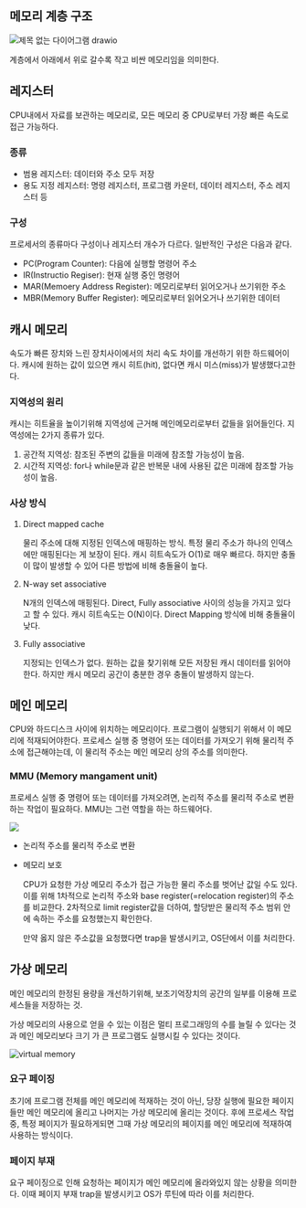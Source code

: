 ## 메모리 계층 구조

![제목 없는 다이어그램 drawio](https://user-images.githubusercontent.com/55647436/223096988-48960b3e-93f2-4e5e-a7d3-1be24a335c22.png)

계층에서 아래에서 위로 갈수록 작고 비싼 메모리임을 의미한다.

## 레지스터

CPU내에서 자료를 보관하는 메모리로, 모든 메모리 중 CPU로부터 가장 빠른 속도로 접근 가능하다.

### 종류

- 범용 레지스터: 데이터와 주소 모두 저장
- 용도 지정 레지스터: 명령 레지스터, 프로그램 카운터, 데이터 레지스터, 주소 레지스터 등

### 구성

프로세서의 종류마다 구성이나 레지스터 개수가 다르다. 일반적인 구성은 다음과 같다.

- PC(Program Counter): 다음에 실행할 명령어 주소
- IR(Instructio Regiser): 현재 실행 중인 명령어
- MAR(Memoery Address Register): 메모리로부터 읽어오거나 쓰기위한 주소
- MBR(Memory Buffer Register): 메모리로부터 읽어오거나 쓰기위한 데이터

## 캐시 메모리

속도가 빠른 장치와 느린 장치사이에서의 처리 속도 차이를 개선하기 위한 하드웨어이다.
캐시에 원하는 값이 있으면 캐시 히트(hit), 없다면 캐시 미스(miss)가 발생했다고한다.

### 지역성의 원리

캐시는 히트율을 높이기위해 지역성에 근거해 메인메모리로부터 값들을 읽어들인다. 지역성에는 2가지 종류가 있다.

1. 공간적 지역성: 참조된 주변의 값들을 미래에 참조할 가능성이 높음.
2. 시간적 지역성: for나 while문과 같은 반복문 내에 사용된 값은 미래에 참조할 가능성이 높음.

### 사상 방식

1. Direct mapped cache

   물리 주소에 대해 지정된 인덱스에 매핑하는 방식. 특정 물리 주소가 하나의 인덱스에만 매핑된다는 게 보장이 된다.
   캐시 히트속도가 O(1)로 매우 빠르다. 하지만 충돌이 많이 발생할 수 있어 다른 방법에 비해 충돌율이 높다.

2. N-way set associative

   N개의 인덱스에 매핑된다. Direct, Fully associative 사이의 성능을 가지고 있다고 할 수 있다.
   캐시 히트속도는 O(N)이다. Direct Mapping 방식에 비해 충돌율이 낮다.

3. Fully associative

   지정되는 인덱스가 없다. 원하는 값을 찾기위해 모든 저장된 캐시 데이터를 읽어야한다. 하지만 캐시 메모리 공간이 충분한 경우 충돌이 발생하지 않는다.

## 메인 메모리

CPU와 하드디스크 사이에 위치하는 메모리이다.
프로그램이 실행되기 위해서 이 메모리에 적재되어야한다.
프로세스 실행 중 명령어 또는 데이터를 가져오기 위해 물리적 주소에 접근해야는데, 이 물리적 주소는
메인 메모리 상의 주소를 의미한다.

### MMU (Memory mangament unit)

프로세스 실행 중 명령어 또는 데이터를 가져오려면, 논리적 주소를 물리적 주소로 변환하는 작업이 필요하다.
MMU는 그런 역할을 하는 하드웨어다.

![](https://walkccc.me/CS/assets/os/8.2.png)

- 논리적 주소를 물리적 주소로 변환

- 메모리 보호

  CPU가 요청한 가상 메모리 주소가 접근 가능한 물리 주소를 벗어난 값일 수도 있다.
  이를 위해 1차적으로 논리적 주소와 base register(=relocation register)의 주소를 비교한다.
  2차적으로 limit register값을 더하여, 할당받은 물리적 주소 범위 안에 속하는 주소를 요청했는지 확인한다.

  만약 옳지 않은 주소값을 요청했다면 trap을 발생시키고, OS단에서 이를 처리한다.

## 가상 메모리

메인 메모리의 한정된 용량을 개선하기위해, 보조기억장치의 공간의 일부를 이용해 프로세스들을 저장하는 것.

가상 메모리의 사용으로 얻을 수 있는 이점은 멀티 프로그래밍의 수를 늘릴 수 있다는 것과 메인 메모리보다 크기 가 큰 프로그램도 실행시킬 수 있다는 것이다.

![virtual memory](https://user-images.githubusercontent.com/55647436/223123134-1e36c1c9-720d-4e8d-8879-17d6ec3875a3.png)

### 요구 페이징

초기에 프로그램 전체를 메인 메모리에 적재하는 것이 아닌, 당장 실행에 필요한 페이지들만 메인 메모리에 올리고 나머지는 가상 메모리에 올리는 것이다. 후에 프로세스 작업 중, 특정 페이지가 필요하게되면 그때 가상 메모리의 페이지를 메인 메모리에 적재하여 사용하는 방식이다.

### 페이지 부재

요구 페이징으로 인해 요청하는 페이지가 메인 메모리에 올라와있지 않는 상황을 의미한다.
이때 페이지 부재 trap을 발생시키고 OS가 루틴에 따라 이를 처리한다.
